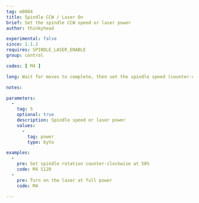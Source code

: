 ```yaml
---
tag: m0004
title: Spindle CCW / Laser On
brief: Set the spindle CCW speed or laser power
author: thinkyhead

experimental: false
since: 1.1.2
requires: SPINDLE_LASER_ENABLE
group: control

codes: [ M4 ]

long: Wait for moves to complete, then set the spindle speed (counter-clockwise) or laser power.

notes:

parameters:
  -
    tag: S
    optional: true
    description: Spindle speed or laser power
    values:
      -
        tag: power
        type: byte

examples:
  -
    pre: Set spindle rotation counter-clockwise at 50%
    code: M4 S128
  -
    pre: Turn on the laser at full power
    code: M4

---
```

